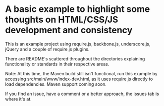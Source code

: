# A basic example to highlight some thoughts on HTML/CSS/JS development and consistency

This is an example project using require.js, backbone.js, underscore.js, jQuery and a couple of require.js plugins.

There are README's scattered throughout the directories explaining functionality or standards in their respective areas.

Note: At this time, the Maven build still isn't functional, run this example by accessing src/main/www/index-dev.html,
as it uses require.js directly to load dependencies.  Maven support coming soon.

If you find an issue, have a comment or a better approach, the issues tab is where it's at.
